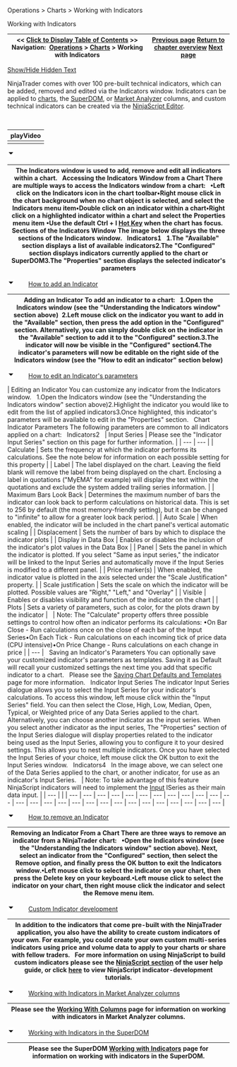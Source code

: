 ﻿


Operations \> Charts \> Working with Indicators






















Working with Indicators







| \<\< [Click to Display Table of Contents](working_with_indicators.md) \>\> **Navigation:**     [Operations](operations.md) \> [Charts](charts.md) \> Working with Indicators | [Previous page](chart_styles.md) [Return to chapter overview](charts.md) [Next page](working_with_drawing_tools__ob.md) |
| --- | --- |




[Show/Hide Hidden Text](javascript:HMToggleExpandAll(!HMAnyToggleOpen()) "Click to open/close expanding sections")









NinjaTrader comes with over 100 pre\-built technical indicators, which can be added, removed and edited via the Indicators window. Indicators can be applied to [charts](charts.md), the [SuperDOM](superdom.md), or [Market Analyzer](working_with_columns.md) columns, and custom technical indicators can be created via the [NinjaScript Editor](editor.md).


 




| playVideo |
| --- |
|  |



![tog_minus](tog_minus.gif)




| The Indicators window is used to add, remove and edit all indicators within a chart.   Accessing the Indicators Window from a Chart There are multiple ways to access the Indicators window from a chart:   •Left click on the Indicators icon in the chart toolbar•Right mouse click in the chart background when no chart object is selected, and select the Indicators menu item•Double click on an indicator within a chart•Right click on a highlighted indicator within a chart and select the Properties menu item •Use the default Ctrl \+ I [Hot Key](hot_key_manager.md) when the chart has focus.  Sections of the Indicators Window The image below displays the three sections of the Indicators window.   Indicators1   1\.The "Available" section displays a list of available indicators2\.The "Configured" section displays indicators currently applied to the chart or SuperDOM3\.The "Properties" section displays the selected indicator's parameters |
| --- |



![tog_minus](tog_minus.gif)        [How to add an Indicator](javascript:HMToggle('toggle','HowToAddAnIndicator','HowToAddAnIndicator_ICON'))




| Adding an Indicator To add an indicator to a chart:   1\.Open the Indicators window (see the "Understanding the Indicators window" section above)  2\.Left mouse click on the indicator you want to add in the "Available" section, then press the add option in the "Configured" section. Alternatively, you can simply double click on the indicator in the "Available" section to add it to the "Configured" section.3\.The indicator will now be visible in the "Configured" section4\.The indicator's parameters will now be editable on the right side of the Indicators window (see the "How to edit an indicator" section below) |
| --- |



![tog_minus](tog_minus.gif)        [How to edit an Indicator's parameters](javascript:HMToggle('toggle','HowToEditAnIndicatorsParameters','HowToEditAnIndicatorsParameters_ICON')) 




| Editing an Indicator You can customize any indicator from the Indicators window.   1\.Open the Indicators window (see the "Understanding the Indicators window" section above)2\.Highlight the indicator you would like to edit from the list of applied indicators3\.Once highlighted, this indicator's parameters will be available to edit in the "Properties" section.   Chart Indicator Parameters The following parameters are common to all indicators applied on a chart:   Indicators2     | Input Series | Please see the "Indicator Input Series" section on this page for further information. | | --- | --- | | Calculate | Sets the frequency at which the indicator performs its calculations. See the note below for information on each possible setting for this property | | Label | The label displayed on the chart. Leaving the field blank will remove the label from being displayed on the chart. Enclosing a label in quotations ("MyEMA" for example) will display the text within the quotations and exclude the system added trailing series information. | | Maximum Bars Look Back | Determines the maximum number of bars the indicator can look back to perform calculations on historical data. This is set to 256 by default (the most memory\-friendly setting), but it can be changed to "infinite" to allow for a greater look back period. | | Auto Scale | When enabled, the indicator will be included in the chart panel's vertical automatic scaling | | Displacement | Sets the number of bars by which to displace the indicator plots | | Display in Data Box | Enables or disables the inclusion of the indicator's plot values in the Data Box | | Panel | Sets the panel in which the indicator is plotted. If you select "Same as input series," the indicator will be linked to the Input Series and automatically move if the Input Series is modified to a different panel. | | Price marker(s) | When enabled, the indicator value is plotted in the axis selected under the "Scale Justification" property. | | Scale justification | Sets the scale on which the indicator will be plotted. Possible values are "Right," "Left," and "Overlay" | | Visible | Enables or disables visibility and function of the indicator on the chart | | Plots | Sets a variety of parameters, such as color, for the plots drawn by the indicator |        | Note: The "Calculate" property offers three possible settings to control how often an indicator performs its calculations: •On Bar Close \- Run calculations once on the close of each bar of the Input Series•On Each Tick \- Run calculations on each incoming tick of price data (CPU intensive)•On Price Change \- Runs calculations on each change in price | | --- |      Saving an Indicator's Parameters You can optionally save your customized indicator's parameters as templates. Saving it as Default will recall your customized settings the next time you add that specific indicator to a chart.   Please see the [Saving Chart Defaults and Templates](saving_chart_defaults_and_templates.md) page for more information.   Indicator Input Series The indicator Input Series dialogue allows you to select the Input Series for your indicator's calculations. To access this window, left mouse click within the "Input Series" field. You can then select the Close, High, Low, Median, Open, Typical, or Weighted price of any Data Series applied to the chart. Alternatively, you can choose another indicator as the input series. When you select another indicator as the input series, The "Properties" section of the Input Series dialogue will display properties related to the indicator being used as the Input Series, allowing you to configure it to your desired settings. This allows you to nest multiple indicators. Once you have selected the Input Series of your choice, left mouse click the OK button to exit the Input Series window.   Indicators4   In the image above, we can select one of the Data Series applied to the chart, or another indicator, for use as an indicator's Input Series.     | Note: To take advantage of this feature NinjaScript indicators will need to implement the [Input](input.md) ISeries as their main data input. | | --- | |
| --- | --- | --- | --- | --- | --- | --- | --- | --- | --- | --- | --- | --- | --- | --- | --- | --- | --- | --- | --- | --- | --- | --- | --- | --- | --- | --- |



![tog_minus](tog_minus.gif)        [How to remove an Indicator](javascript:HMToggle('toggle','HowToRemoveAnIndicator','HowToRemoveAnIndicator_ICON'))




| Removing an Indicator From a Chart There are three ways to remove an indicator from a NinjaTrader chart:   •Open the Indicators window (see the "Understanding the Indicators window" section above). Next, select an indicator from the "Configured" section, then select the Remove option, and finally press the OK button to exit the Indicators window.•Left mouse click to select the indicator on your chart, then press the Delete key on your keyboard.•Left mouse click to select the indicator on your chart, then right mouse click the indicator and select the Remove menu item. |
| --- |



![tog_minus](tog_minus.gif)        [Custom Indicator development](javascript:HMToggle('toggle','CustomIndicatorDevelopment','CustomIndicatorDevelopment_ICON'))




| In addition to the indicators that come pre\-built with the NinjaTrader application, you also have the ability to create custom indicators of your own. For example, you could create your own custom multi\-series indicators using price and volume data to apply to your charts or share with fellow traders.    For more information on using NinjaScript to build custom indicators please see the [NinjaScript section](ninjascript.md) of the user help guide, or click [here](indicator.md) to view NinjaScript indicator\-development tutorials. |
| --- |



![tog_minus](tog_minus.gif)        [Working with Indicators in Market Analyzer columns](javascript:HMToggle('toggle','WorkingWithIndicatorsInMarketAnalyzerColumns','WorkingWithIndicatorsInMarketAnalyzerColumns_ICON'))




| Please see the [Working With Columns](working_with_columns.md) page for information on working with indicators in Market Analyzer columns. |
| --- |



![tog_minus](tog_minus.gif)        [Working with Indicators in the SuperDOM](javascript:HMToggle('toggle','WorkingWithIndicatorsInTheSuperDOM','WorkingWithIndicatorsInTheSuperDOM_ICON'))




| Please see the SuperDOM [Working with Indicators](working_with_indicators_superdom.md) page for information on working with indicators in the SuperDOM. |
| --- |










